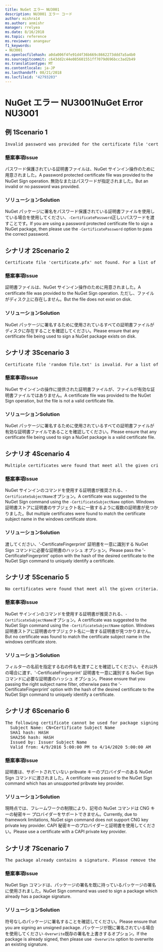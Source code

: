 ```yaml
---
title: NuGet エラー NU3001
description: NU3001 エラー コード
author: mishra14
ms.author: anmishr
manager: rrelyea
ms.date: 8/16/2018
ms.topic: reference
ms.reviewer: anangaur
f1_keywords:
- NU3001
ms.openlocfilehash: a0da006f4fe91d4f36b669c8662273ddd7a5a4b0
ms.sourcegitcommit: c643dd2c44e085601551ff7079d696bcc3ad2b49
ms.translationtype: MT
ms.contentlocale: ja-JP
ms.lasthandoff: 08/21/2018
ms.locfileid: "42793203"
---
```

# <a name="nuget-error-nu3001"></a><span data-ttu-id="8f80f-103">NuGet エラー NU3001</span><span class="sxs-lookup"><span data-stu-id="8f80f-103">NuGet Error NU3001</span></span>

## <a name="scenario-1"></a><span data-ttu-id="8f80f-104">例 1</span><span class="sxs-lookup"><span data-stu-id="8f80f-104">Scenario 1</span></span>

<pre>Invalid password was provided for the certificate file 'certificate.pfx'. Please provide a valid password using the '-CertificatePassword' option.</pre>

### <a name="issue"></a><span data-ttu-id="8f80f-105">懸案事項</span><span class="sxs-lookup"><span data-stu-id="8f80f-105">Issue</span></span>

<span data-ttu-id="8f80f-106">パスワード保護されている証明書ファイルは、NuGet サインイン操作のために用意されました。</span><span class="sxs-lookup"><span data-stu-id="8f80f-106">A password protected certificate file was provided to the NuGet Sign operation.</span></span> <span data-ttu-id="8f80f-107">無効なまたはパスワードが指定されました。</span><span class="sxs-lookup"><span data-stu-id="8f80f-107">But an invalid or no password was provided.</span></span>


### <a name="solution"></a><span data-ttu-id="8f80f-108">ソリューション</span><span class="sxs-lookup"><span data-stu-id="8f80f-108">Solution</span></span>

<span data-ttu-id="8f80f-109">NuGet パッケージに署名をパスワード保護されている証明書ファイルを使用している場合を使用してください、`-CertificatePassword`正しいパスワードを渡すことです。</span><span class="sxs-lookup"><span data-stu-id="8f80f-109">If you are using a password protected certificate file to sign a NuGet package, then please use the `-CertificatePassword` option to pass the correct password.</span></span>



## <a name="scenario-2"></a><span data-ttu-id="8f80f-110">シナリオ 2</span><span class="sxs-lookup"><span data-stu-id="8f80f-110">Scenario 2</span></span>

<pre>Certificate file 'certificate.pfx' not found. For a list of accepted ways to provide a certificate, please visit https://docs.nuget.org/docs/reference/command-line-reference.</pre>

### <a name="issue"></a><span data-ttu-id="8f80f-111">懸案事項</span><span class="sxs-lookup"><span data-stu-id="8f80f-111">Issue</span></span>

<span data-ttu-id="8f80f-112">証明書ファイルは、NuGet サインイン操作のために用意されました。</span><span class="sxs-lookup"><span data-stu-id="8f80f-112">A certificate file was provided to the NuGet Sign operation.</span></span> <span data-ttu-id="8f80f-113">ただし、ファイルがディスク上に存在しません。</span><span class="sxs-lookup"><span data-stu-id="8f80f-113">But the file does not exist on disk.</span></span>


### <a name="solution"></a><span data-ttu-id="8f80f-114">ソリューション</span><span class="sxs-lookup"><span data-stu-id="8f80f-114">Solution</span></span>

<span data-ttu-id="8f80f-115">NuGet パッケージに署名するために使用されているすべての証明書ファイルがディスクに存在することを確認してください。</span><span class="sxs-lookup"><span data-stu-id="8f80f-115">Please ensure that any certificate file being used to sign a NuGet package exists on disk.</span></span>



## <a name="scenario-3"></a><span data-ttu-id="8f80f-116">シナリオ 3</span><span class="sxs-lookup"><span data-stu-id="8f80f-116">Scenario 3</span></span>

<pre>Certificate file 'random_file.txt' is invalid. For a list of accepted ways to provide a certificate, please visit https://docs.nuget.org/docs/reference/command-line-reference.</pre>

### <a name="issue"></a><span data-ttu-id="8f80f-117">懸案事項</span><span class="sxs-lookup"><span data-stu-id="8f80f-117">Issue</span></span>

<span data-ttu-id="8f80f-118">NuGet サインインの操作に提供された証明書ファイルが、ファイルが有効な証明書ファイルではありません。</span><span class="sxs-lookup"><span data-stu-id="8f80f-118">A certificate file was provided to the NuGet Sign operation, but the file is not a valid certificate file.</span></span>


### <a name="solution"></a><span data-ttu-id="8f80f-119">ソリューション</span><span class="sxs-lookup"><span data-stu-id="8f80f-119">Solution</span></span>

<span data-ttu-id="8f80f-120">NuGet パッケージに署名するために使用されているすべての証明書ファイルが有効な証明書ファイルであることを確認してください。</span><span class="sxs-lookup"><span data-stu-id="8f80f-120">Please ensure that any certificate file being used to sign a NuGet package is a valid certificate file.</span></span>



## <a name="scenario-4"></a><span data-ttu-id="8f80f-121">シナリオ 4</span><span class="sxs-lookup"><span data-stu-id="8f80f-121">Scenario 4</span></span>

<pre>Multiple certificates were found that meet all the given criteria. Use the '-CertificateFingerprint' option with the hash of the desired certificate.</pre>

### <a name="issue"></a><span data-ttu-id="8f80f-122">懸案事項</span><span class="sxs-lookup"><span data-stu-id="8f80f-122">Issue</span></span>

<span data-ttu-id="8f80f-123">NuGet サインインのコマンドを使用する証明書が推奨される、`-CertificateSubjectName`オプション。</span><span class="sxs-lookup"><span data-stu-id="8f80f-123">A certificate was suggested to the NuGet Sign command using the `-CertificateSubjectName` option.</span></span> <span data-ttu-id="8f80f-124">Windows 証明書ストアに証明書のサブジェクト名に一致するように複数の証明書が見つかりました。</span><span class="sxs-lookup"><span data-stu-id="8f80f-124">But multiple certificates were found to match the certificate subject name in the windows certificate store.</span></span>


### <a name="solution"></a><span data-ttu-id="8f80f-125">ソリューション</span><span class="sxs-lookup"><span data-stu-id="8f80f-125">Solution</span></span>

<span data-ttu-id="8f80f-126">渡してください、'-CertificateFingerprint' 証明書を一意に識別する NuGet Sign コマンドに必要な証明書のハッシュ オプション。</span><span class="sxs-lookup"><span data-stu-id="8f80f-126">Please pass the '-CertificateFingerprint' option with the hash of the desired certificate to the NuGet Sign command to uniquely identify a certificate.</span></span>



## <a name="scenario-5"></a><span data-ttu-id="8f80f-127">シナリオ 5</span><span class="sxs-lookup"><span data-stu-id="8f80f-127">Scenario 5</span></span>

<pre>No certificates were found that meet all the given criteria. For a list of accepted ways to provide a certificate, please visit https://docs.nuget.org/docs/reference/command-line-reference.</pre>

### <a name="issue"></a><span data-ttu-id="8f80f-128">懸案事項</span><span class="sxs-lookup"><span data-stu-id="8f80f-128">Issue</span></span>

<span data-ttu-id="8f80f-129">NuGet サインインのコマンドを使用する証明書が推奨される、`-CertificateSubjectName`オプション。</span><span class="sxs-lookup"><span data-stu-id="8f80f-129">A certificate was suggested to the NuGet Sign command using the `-CertificateSubjectName` option.</span></span> <span data-ttu-id="8f80f-130">Windows 証明書ストアに証明書のサブジェクト名に一致する証明書が見つかりません。</span><span class="sxs-lookup"><span data-stu-id="8f80f-130">But no certificate was found to match the certificate subject name in the windows certificate store.</span></span>


### <a name="solution"></a><span data-ttu-id="8f80f-131">ソリューション</span><span class="sxs-lookup"><span data-stu-id="8f80f-131">Solution</span></span>

<span data-ttu-id="8f80f-132">フィルターの名前を指定する右の件名を渡すことを確認してください、それ以外の場合に渡す、'-CertificateFingerprint' 証明書を一意に識別する NuGet Sign コマンドに必要な証明書のハッシュ オプション。</span><span class="sxs-lookup"><span data-stu-id="8f80f-132">Please ensure that you passing the right subject name filter, otherwise pass the '-CertificateFingerprint' option with the hash of the desired certificate to the NuGet Sign command to uniquely identify a certificate.</span></span>



## <a name="scenario-6"></a><span data-ttu-id="8f80f-133">シナリオ 6</span><span class="sxs-lookup"><span data-stu-id="8f80f-133">Scenario 6</span></span>

<pre>The following certificate cannot be used for package signing as the private key provider is unsupported:
  Subject Name: CN=Certificate Subject Name
  SHA1 hash: HASH
  SHA256 hash: HASH
  Issued by: Issuer Subject Name
  Valid from: 4/9/2016 5:00:00 PM to 4/14/2020 5:00:00 AM</pre>

### <a name="issue"></a><span data-ttu-id="8f80f-134">懸案事項</span><span class="sxs-lookup"><span data-stu-id="8f80f-134">Issue</span></span>

<span data-ttu-id="8f80f-135">証明書は、サポートされていない pribvate キーのプロバイダーのある NuGet Sign コマンドに渡されました。</span><span class="sxs-lookup"><span data-stu-id="8f80f-135">A certificate was passed to the NuGet Sign command which has an unsupported pribvate key provider.</span></span> 


### <a name="solution"></a><span data-ttu-id="8f80f-136">ソリューション</span><span class="sxs-lookup"><span data-stu-id="8f80f-136">Solution</span></span>

<span data-ttu-id="8f80f-137">現時点では、フレームワークの制限により、記号の NuGet コマンドは CNG キーの秘密キー プロバイダーをサポートできません。</span><span class="sxs-lookup"><span data-stu-id="8f80f-137">Currently, due to framework limitations, NuGet sign command does not support CNG key private key provider.</span></span> <span data-ttu-id="8f80f-138">CAPI 秘密キーのプロバイダーと証明書を使用してください。</span><span class="sxs-lookup"><span data-stu-id="8f80f-138">Please use a certificate with a CAPI private key provider.</span></span>



## <a name="scenario-7"></a><span data-ttu-id="8f80f-139">シナリオ 7</span><span class="sxs-lookup"><span data-stu-id="8f80f-139">Scenario 7</span></span>

<pre>The package already contains a signature. Please remove the existing signature before adding a new signature.</pre>

### <a name="issue"></a><span data-ttu-id="8f80f-140">懸案事項</span><span class="sxs-lookup"><span data-stu-id="8f80f-140">Issue</span></span>

<span data-ttu-id="8f80f-141">NuGet Sign コマンドは、パッケージの署名を既に持っているパッケージの署名に使用されました。</span><span class="sxs-lookup"><span data-stu-id="8f80f-141">NuGet Sign command was used to sign a package which already has a package signature.</span></span>


### <a name="solution"></a><span data-ttu-id="8f80f-142">ソリューション</span><span class="sxs-lookup"><span data-stu-id="8f80f-142">Solution</span></span>

<span data-ttu-id="8f80f-143">符号なしのパッケージに署名することを確認してください。</span><span class="sxs-lookup"><span data-stu-id="8f80f-143">Please ensure that you are signing an unsigned package.</span></span> <span data-ttu-id="8f80f-144">パッケージが既に署名されている場合を使用してください`-Overwrite`既存の署名を上書きするオプション。</span><span class="sxs-lookup"><span data-stu-id="8f80f-144">If the package is already signed, then please use `-Overwrite` option to overwrite an existing signature.</span></span>


